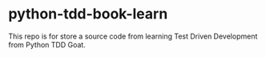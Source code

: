 # python-tdd-book-learn
This repo is for store a source code from learning Test Driven Development from Python TDD Goat.

